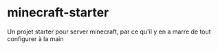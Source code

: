 # minecraft-starter
Un projet starter pour server minecraft, par ce qu'il y en a marre de tout configurer à la main
